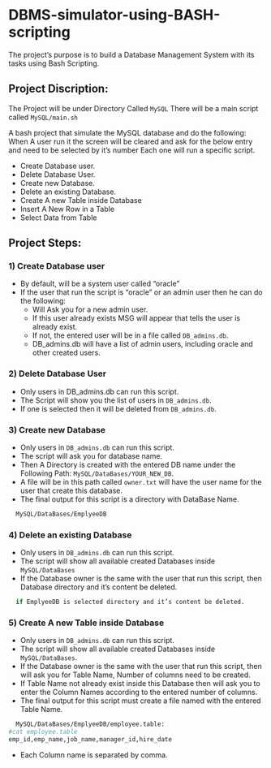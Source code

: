 # DBMS-simulator-using-BASH-scripting

The project’s purpose is to build a Database Management System with its tasks using Bash Scripting.

## Project Discription:

The Project will be under Directory Called ```MySQL```
There will be a main script called ```MySQL/main.sh```

A bash project that simulate the MySQL database and do the following:
When A user run it the screen will be cleared and ask for the below entry and need to be selected by it’s number Each one will run a specific script.
- Create Database user.
- Delete Database User.
- Create new Database.
- Delete an existing Database.
- Create A new Table inside Database
- Insert A New Row in a Table
- Select Data from Table

## Project Steps:

### 1) Create Database user
- By default, will be a system user called “oracle”
- If the user that run the script is “oracle” or an admin user then he can do the following:
  - Will Ask you for a new admin user.
  - If this user already exists MSG will appear that tells the user is already exist.
  - If not, the entered user will be in a file called ```DB_admins.db```.
  - DB_admins.db will have a list of admin users, including oracle and other created users.
  
### 2) Delete Database User
- Only users in DB_admins.db can run this script.
- The Script will show you the list of users in ```DB_admins.db```.
- If one is selected then it will be deleted from ```DB_admins.db```.

### 3) Create new Database
- Only users in ```DB_admins.db``` can run this script.
- The script will ask you for database name.
- Then A Directory is created with the entered DB name under the Following Path: ```MySQL/DataBases/YOUR_NEW_DB```.
- A file will be in this path called ```owner.txt``` will have the user name for the user that create this database.
- The final output for this script is a directory with DataBase Name.
```bash
  MySQL/DataBases/EmplyeeDB
```

### 4) Delete an existing Database
- Only users in ```DB_admins.db``` can run this script.
- The script will show all available created Databases inside ```MySQL/DataBases```
- If the Database owner is the same with the user that run this script, then Database directory and it’s content be deleted.
```bash
  if EmplyeeDB is selected directory and it’s content be deleted.
```

### 5) Create A new Table inside Database
- Only users in ```DB_admins.db``` can run this script.
- The script will show all available created Databases inside ```MySQL/DataBases```.
- If the Database owner is the same with the user that run this script, then will ask you for Table Name, Number of columns need to be created.
- If Table Name not already exist inside this Database then will ask you to enter the Column Names according to the entered number of columns.
- The final output for this script must create a file named with the entered Table Name.
```bash
  MySQL/DataBases/EmplyeeDB/employee.table:
#cat employee.table
emp_id,emp_name,job_name,manager_id,hire_date
```
- Each Column name is separated by comma.

